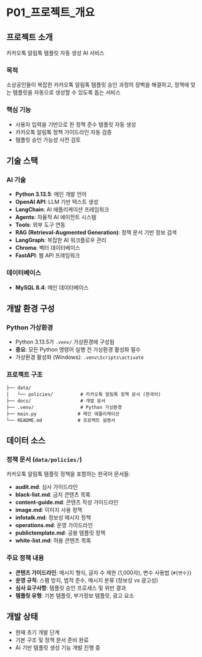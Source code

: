 # P01_프로젝트_개요

## 프로젝트 소개

카카오톡 알림톡 템플릿 자동 생성 AI 서비스

### 목적
소상공인들이 복잡한 카카오톡 알림톡 템플릿 승인 과정의 장벽을 해결하고, 정책에 맞는 템플릿을 자동으로 생성할 수 있도록 돕는 서비스

### 핵심 기능
- 사용자 입력을 기반으로 한 정책 준수 템플릿 자동 생성
- 카카오톡 알림톡 정책 가이드라인 자동 검증
- 템플릿 승인 가능성 사전 검토

## 기술 스택

### AI 기술
- **Python 3.13.5**: 메인 개발 언어
- **OpenAI API**: LLM 기반 텍스트 생성
- **LangChain**: AI 애플리케이션 프레임워크
- **Agents**: 자율적 AI 에이전트 시스템
- **Tools**: 외부 도구 연동
- **RAG (Retrieval-Augmented Generation)**: 정책 문서 기반 정보 검색
- **LangGraph**: 복잡한 AI 워크플로우 관리
- **Chroma**: 벡터 데이터베이스
- **FastAPI**: 웹 API 프레임워크

### 데이터베이스
- **MySQL 8.4**: 메인 데이터베이스

## 개발 환경 구성

### Python 가상환경
- Python 3.13.5가 `.venv/` 가상환경에 구성됨
- **중요**: 모든 Python 명령어 실행 전 가상환경 활성화 필수
- 가상환경 활성화 (Windows): `.venv\Scripts\activate`

### 프로젝트 구조
```
├── data/
│   └── policies/          # 카카오톡 알림톡 정책 문서 (한국어)
├── docs/                  # 개발 문서
├── .venv/                 # Python 가상환경
├── main.py               # 메인 애플리케이션
└── README.md             # 프로젝트 설명서
```

## 데이터 소스

### 정책 문서 (`data/policies/`)
카카오톡 알림톡 템플릿 정책을 포함하는 한국어 문서들:

- **audit.md**: 심사 가이드라인
- **black-list.md**: 금지 콘텐츠 목록
- **content-guide.md**: 콘텐츠 작성 가이드라인  
- **image.md**: 이미지 사용 정책
- **infotalk.md**: 정보성 메시지 정책
- **operations.md**: 운영 가이드라인
- **publictemplate.md**: 공용 템플릿 정책
- **white-list.md**: 허용 콘텐츠 목록

### 주요 정책 내용
- **콘텐츠 가이드라인**: 메시지 형식, 글자 수 제한 (1,000자), 변수 사용법 (`#{변수}`)
- **운영 규칙**: 스팸 방지, 법적 준수, 메시지 분류 (정보성 vs 광고성)
- **심사 요구사항**: 템플릿 승인 프로세스 및 위반 결과
- **템플릿 유형**: 기본 템플릿, 부가정보 템플릿, 광고 요소

## 개발 상태
- 현재 초기 개발 단계
- 기본 구조 및 정책 문서 준비 완료
- AI 기반 템플릿 생성 기능 개발 진행 중